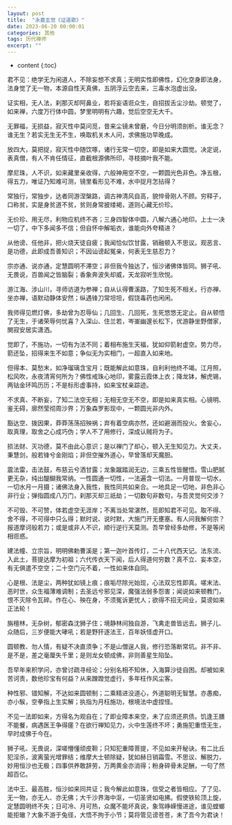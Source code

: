 ```yaml
---
layout: post
title:  "永嘉玄觉《证道歌》"
date: 2023-06-20 00:00:01
categories: 其他
tags: 历代禅师
excerpt: ""
---
```


* content
{:toc}

君不见：绝学无为闲道人，不除妄想不求真；无明实性即佛性，幻化空身即法身，法身觉了无一物，本源自性天真佛，五阴浮云空去来，三毒水泡虚出没。

证实相，无人法，刹那灭却阿鼻业，若将妄语诳众生，自招拔舌尘沙劫。顿觉了，如来禅，六度万行体中圆，梦里明明有六趣，觉后空空无大千。

无罪福，无损益，寂灭性中莫问觅，昔来尘镜未曾磨，今日分明须剖析。谁无念？谁无生？若实无生无不生，唤取机关木人问，求佛施功早晚成。

放四大，莫把捉，寂灭性中随饮啄，诸行无常一切空，即是如来大圆觉。决定说，表真僧，有人不肯任情征，直截根源佛所印，寻枝摘叶我不能。

摩尼珠，人不识，如来藏里亲收得，六般神用空不空，一颗圆光色非色。净五根，得五力，唯证乃知难可测，镜里看形见不难，水中捉月怎拈得？

常独行，常独步，达者同游涅槃路，调古神清风自高，貌悴骨刚人不顾。穷释子，口称贫，实是身贫道不贫，贫则身常披缕褐，道则心藏无价珍。

无价珍、用无尽，利物应机终不吝；三身四智体中圆，八解六通心地印。上士一决一切了，中下多闻多不信；但自怀中解垢衣，谁能向外夸精进？

从他谤、任他非，把火烧天徒自疲；我闻恰似饮甘露，销融顿入不思议。观恶言、是功德，此即成吾善知识；不因讪谤起冤亲，何表无生慈忍力？

宗亦通、说亦通，定慧圆明不滞空；非但我今独达了，恒沙诸佛体皆同。狮子吼、无畏说，百兽闻之皆脑裂；香象奔波失却威，天龙寂听生欣悦。

游江海、涉山川，寻师访道为参禅；自从认得曹溪路，了知生死不相关。行亦禅、坐亦禅，语默动静体安然；纵遇锋刀常坦坦，假饶毒药也闲闲。

我师得见燃灯佛，多劫曾为忍辱仙；几回生、几回死，生死悠悠无定止。自从顿悟了无生，于诸荣辱何忧喜？入深山、住兰若，岑崟幽邃长松下，优游静坐野僧家，閴寂安居实潇洒。

觉即了，不施功，一切有为法不同；着相布施生天福，犹如仰箭射虚空。势力尽，箭还坠，招得来生不如意；争似无为实相门，一超直入如来地。

但得本、莫愁末，如净瑠璃含宝月；既能解此如意珠，自利利他终不竭。江月照，松风吹，永夜清宵何所为？佛性戒珠心地印，雾露云霞体上衣；降龙钵，解虎锡，两钴金环鸣历历；不是标形虚事持，如来宝杖亲踪迹。

不求真、不断妄，了知二法空无相；无相无空无不空，即是如来真实相。心镜明、鉴无碍，廓然莹彻周沙界；万象森罗影现中，一颗圆光非内外。

豁达空、拨因果，莽莽荡荡招殃祸；弃有着空病亦然，还如避溺而投火。舍妄心，取真理，取舍之心成巧伪；学人不了用修行，深成认贼将为子。

损法财、灭功德，莫不由此心意识；是以禅门了却心，顿入无生知见力。大丈夫，秉慧剑，般若锋兮金刚焰；非但空摧外道心，早曾落却天魔胆。

震法雷，击法鼓，布慈云兮洒甘露；龙象蹴踏润无边，三乘五性皆醒悟。雪山肥腻更无杂，纯出醍醐我常纳。一性圆通一切性，一法遍含一切法。一月普现一切水，一切水月一月摄；诸佛法身入我性，我性同共如来合。一地具足一切地，非色非心非行业；弹指圆成八万门，刹那灭却三祇劫；一切数句非数句，与吾灵觉何交涉？

不可毁、不可赞，体若虚空无涯岸；不离当处常湛然，觅即知君不可见。取不得、舍不得，不可得中只么得；默时说、说时默，大施门开无壅塞。有人问我解何宗？报道摩诃般若力；或是或非人不识，顺行逆行天莫测。吾早曾经多劫修，不是等闲相诳惑。

建法幢、立宗旨，明明佛勅曹溪是；第一迦叶首传灯，二十八代西天记。法东流、入此土，菩提达摩为初祖；六代传衣天下闻，后人得道何穷数？真不立、妄本空，有无俱遣不空空；二十空门元不着，一性如来体自同。

心是根、法是尘，两种犹如镜上痕；痕垢尽除光始现，心法双忘性即真。嗟末法、恶时世，众生福薄难调制；去圣远兮邪见深，魔强法弱多怨害；闻说如来顿教门，恨不灭除令瓦碎。作在心、殃在身，不须冤诉更忧人；欲得不招无间业，莫谤如来正法轮！

旃檀林，无杂树，郁密森沈狮子住；境静林间独自游，飞禽走兽皆远去。狮子儿、众随后，三岁便能大哮吼；若是野犴逐法王，百年妖怪虚开口。

圆顿教、勿人情，有疑不决直须争；不是山僧逞人我，修行恐落断常坑。非不非、是不是，差之毫厘失千里；是则龙女顿成佛，非则善星生陷坠。

吾早年来积学问，亦曾讨疏寻经论；分别名相不知休，入海算沙徒自困。却被如来苦诃责，数他珍宝有何益？从来蹭蹬觉虚行，多年枉作风尘客。

种性邪、错知解，不达如来圆顿制；二乘精进没道心，外道聪明无智慧。亦愚痴，亦小騃，空拳指上生实解；执指为月枉施功，根境法中虚捏怪。

不见一法即如来，方得名为观自在；了即业障本来空，未了应须还夙债。饥逢王膳不能餐，病遇医王争得瘥？在欲行禅知见力，火中生莲终不坏；勇施犯重悟无生，早时成佛于今在。

狮子吼、无畏说，深嗟懵懂顽皮靼；只知犯重障菩提，不见如来开秘诀。有二比丘犯淫杀，波离萤光增罪结；维摩大士顿除疑，犹如赫日销霜雪。不思议、解脱力，妙用恒沙也无极；四事供养敢辞劳，万两黄金亦消得；粉身碎骨未足酬，一句了然超百亿。

法中王、最高胜，恒沙如来同共证；我今解此如意珠，信受之者皆相应。了了见、无一物，亦无人、亦无佛；大千沙界海中沤，一切圣贤如电拂。假使铁轮顶上旋，定慧圆明终不失；日可冷、月可热，众魔不能坏真说，象驾峥嵘慢进途，谁见螳螂能拒辙？大象不游于兔径，大悟不拘于小节；莫将管见谤苍苍，未了吾今为君诀！








